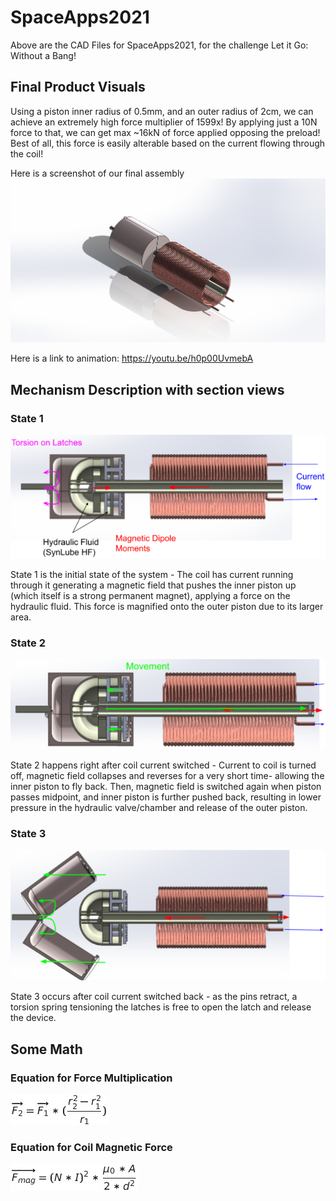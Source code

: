 # SpaceApps2021 #
Above are the CAD Files for SpaceApps2021, for the challenge Let it Go: Without a Bang!

## Final Product Visuals ##

Using a piston inner radius of 0.5mm, and an outer radius of 2cm, we can achieve an extremely high force multiplier of 1599x! By applying just a 10N force to that, we can get max ~16kN of force applied opposing the preload! Best of all, this force is easily alterable based on the current flowing through the coil!

Here is a screenshot of our final assembly
![Final](https://github.com/Suputra/SpaceApps2021/blob/main/Hydraulic%20Force%20Multiplier.PNG)


Here is a link to animation:
https://youtu.be/h0p00UvmebA

## Mechanism Description with section views ##

### State 1 ###
![State 1](https://github.com/Suputra/SpaceApps2021/blob/main/Stage1.png)

State 1 is the initial state of the system - The coil has current running through it generating a magnetic field that pushes the inner piston up (which itself is a strong permanent magnet), applying a force on the hydraulic fluid. This force is magnified onto the outer piston due to its larger area.

### State 2 ###
![State 2](https://github.com/Suputra/SpaceApps2021/blob/main/Stage%202.png)

State 2 happens right after coil current switched - Current to coil is turned off, magnetic field collapses and reverses for a very short time- allowing the inner piston to fly back. Then, magnetic field is switched again when piston passes midpoint, and inner piston is further pushed back, resulting in lower pressure in the hydraulic valve/chamber and release of the outer piston.

### State 3 ###
![State 3](https://github.com/Suputra/SpaceApps2021/blob/main/Stage%203.png)

State 3 occurs after coil current switched back - as the pins retract, a torsion spring tensioning the latches is free to open the latch and release the device.

## Some Math ##
### Equation for Force Multiplication ###
![Force Multiplication](https://github.com/Suputra/SpaceApps2021/blob/main/force%20multiplication.png)

### Equation for Coil Magnetic Force ###
![Magnetic Force of a Solenoid](https://github.com/Suputra/SpaceApps2021/blob/main/Mag%20Force.png)
